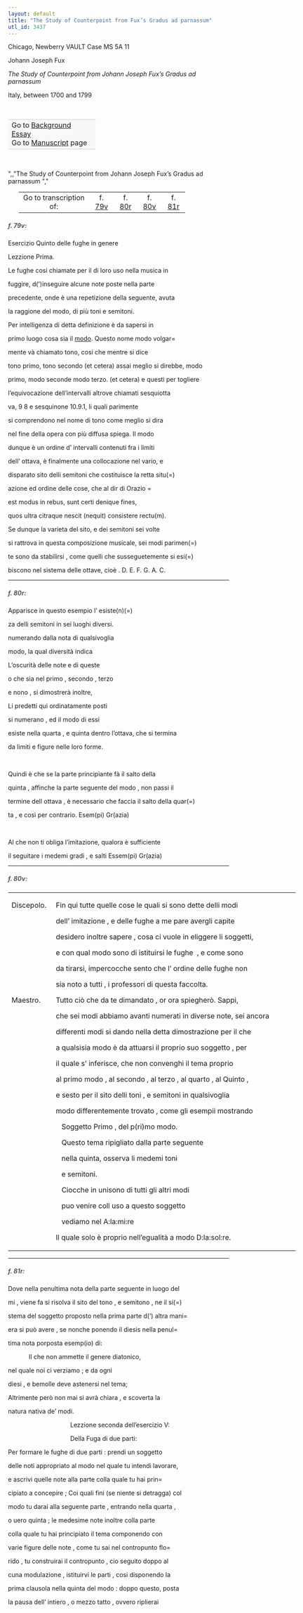 ```yaml
---
layout: default
title: "The Study of Counterpoint from Fux’s Gradus ad parnassum"
utl_id: 3437
---
```



Chicago, Newberry VAULT Case MS 5A 11


Johann Joseph Fux


*The Study of Counterpoint from Johann Joseph Fux’s Gradus ad parnassum*


Italy, between 1700 and 1799


 

<table border="0.5" cellpadding="1" cellspacing="1" style="width: 200px; background-color:#F8F8F8;"><tbody style="border-color:#ccc"><tr style="border-color:#ccc"><td>Go to <a href="https://centerfordigitalhumanities.github.io/Newberry-Italian-paleography/essay/075" target="_blank">Background Essay</a><br />
			Go to <a href="https://centerfordigitalhumanities.github.io/Newberry-Italian-paleography/www/record.html?id=075" target="_blank">Manuscript</a> page</td>
</tr></tbody></table>
 

",,"The Study of Counterpoint from Johann Joseph Fux’s Gradus ad parnassum
","
<table border="0.5" cellpadding="1" cellspacing="1" style="width: 380px; margin-left: 0.25in;"><tbody><tr style="border-color:#B3B6B7"><td style="text-align:center">Go to transcription of:</td>
<td style="text-align:center">f. <a href="#1">79v</a></td>
<td style="text-align:center">f. <a href="#2">80r</a></td>
<td style="text-align:center">f. <a href="#3">80v</a></td>
<td style="text-align:center">f. <a href="#4">81r</a></td>
</tr></tbody></table>
<h5 id="1" style="color:#555;">f. 79v:</h5>

Esercizio Quinto delle fughe in genere


Lezzione Prima.


Le fughe cosi chiamate per il di loro uso nella musica in


fuggire, d(’)inseguire alcune note poste nella parte


precedente, onde è una repetizione della seguente, avuta


la raggione del modo, di più toni e semitoni.


Per intelligenza di detta definizione è da sapersi in


primo luogo cosa sia il <u>modo</u>. Questo nome modo volgar=


mente và chiamato tono, cosi che mentre si dice


tono primo, tono secondo (et cetera) assai meglio si direbbe, modo


primo, modo seconde modo terzo. (et cetera) e questi per togliere


l’equivocazione dell’intervalli altrove chiamati sesquiotta


va, 9 8 e sesquinone 10.9.1, li quali parimente


si comprendono nel nome di tono come meglio si dira


nel fine della opera con più diffusa spiega. Il modo


dunque è un ordine d’ intervalli contenuti fra i limiti


dell’ ottava, è finalmente una collocazione nel vario, e


disparato sito delli semitoni che costituisce la retta situ(=)


azione ed ordine delle cose, che al dir di Orazio =


est modus in rebus, sunt certi denique fines,


quos ultra citraque nescit (nequit) consistere rectu(m).


Se dunque la varieta del sito, e dei semitoni sei volte


si rattrova in questa composizione musicale, sei modi parimen(=)


te sono da stabilirsi , come quelli che susseguetemente si esi(=)


biscono nel sistema delle ottave, cioè . D. E. F. G. A. C.


<hr /><h5 id="2" style="color:#555;">f. 80r:</h5>

Apparisce in questo esempio l’ esiste(n)(=)


za delli semitoni in sei luoghi diversi.


numerando dalla nota di qualsivoglia


modo, la qual diversità indica


L’oscurità delle note e di queste


o che sia nel primo , secondo , terzo


e nono , si dimostrerà inoltre,


Li predetti qui ordinatamente posti


si numerano , ed il modo di essi


esiste nella quarta , e quinta dentro l’ottava, che si termina


da limiti e figure nelle loro forme.         


 


Quindi è che se la parte principiante fà il salto della


quinta , affinche la parte seguente del modo , non passi il


termine dell ottava , è necessario che faccia il salto della quar(=)


ta , e così per contrario. Esem(pi) Gr(azia)


 


Al che non ti obliga l’imitazione, qualora è sufficiente


il seguitare i medemi gradi , e salti Essem(pi) Gr(azia)


<hr /><h5 id="3" style="color:#555;">f. 80v:</h5>
<table border="0" cellpadding="0" cellspacing="0" style="width: 730px;" width="624"><tbody><tr><td style="width:85px;">

Discepolo.


 


 


 


 


 


Maestro.


 


 


 


 


 


 


 


 


 


 


 


 


 


 


 

</td>
<td style="width:539px;">

Fin qui tutte quelle cose le quali si sono dette delli modi


dell’ imitazione , e delle fughe a me pare avergli capite


desidero inoltre sapere , cosa ci vuole in eliggere li soggetti,


e con qual modo sono di istituirsi le fughe  , e come sono


da tirarsi, impercocche sento che l’ ordine delle fughe non


sia noto a tutti , i professori di questa faccolta.


Tutto ciò che da te dimandato , or ora spiegherò. Sappi,


che sei modi abbiamo avanti numerati in diverse note, sei ancora


differenti modi si dando nella detta dimostrazione per il che


a qualsisia modo è da attuarsi il proprio suo soggetto , per


il quale s’ inferisce, che non convenghi il tema proprio


al primo modo , al secondo , al terzo , al quarto , al Quinto ,


e sesto per il sito delli toni , e semitoni in qualsivoglia


modo differentemente trovato , come gli esempii mostrando


   Soggetto Primo , del p(ri)mo modo.


   Questo tema ripigliato dalla parte seguente


   nella quinta, osserva li medemi toni


   e semitoni.


   Ciocche in unisono di tutti gli altri modi


   puo venire coll uso a questo soggetto


   vediamo nel A:la:mi:re


Il quale solo è proprio nell’egualità a modo D:la:sol:re.

</td>
</tr></tbody></table>
<hr /><h5 id="4" style="color:#555;">f. 81r:</h5>

Dove nella penultima nota della parte seguente in luogo del


mi , viene fa si risolva il sito del tono , e semitono , ne il si(=)


stema del soggetto proposto nella prima parte d(’) altra mani=


era si può avere , se nonche ponendo il diesis nella penul=


tima nota porposta esemp(io) di:


            Il che non ammette il genere diatonico,


nel quale noi ci verziamo ; e da ogni


diesi , e bemolle deve astenersi nel tema;


Altrimente però non mai si avrà chiara , e scoverta la


natura nativa de’ modi.


                                    Lezzione seconda dell’esercizio V:


                                    Della Fuga di due parti:


Per formare le fughe di due parti : prendi un soggetto


delle noti appropriato al modo nel quale tu intendi lavorare,


e ascrivi quelle note alla parte colla quale tu hai prin=


cipiato a concepire ; Coi quali fini (se niente si detragga) col


modo tu darai alla seguente parte , entrando nella quarta ,


o uero quinta ; le medesime note inoltre colla parte


colla quale tu hai principiato il tema componendo con


varie figure delle note , come tu sai nel contropunto flo=


rido , tu construirai il contropunto , cio seguito doppo al


cuna modulazione , istituirvi le parti , cosi disponendo la


prima clausola nella quinta del modo : doppo questo, posta


la pausa dell’ intiero , o mezzo tatto , ovvero riplierai

